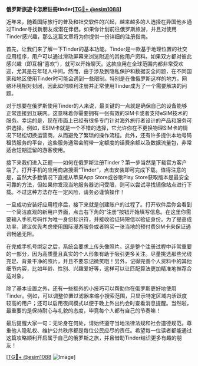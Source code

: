 **俄罗斯旅遊卡怎麽註冊tinder[[TG💪+ @esim1088](https://t.me/s/esim1088)]**

近年来，随着国际旅行的普及和社交软件的兴起，越来越多的人选择在异国他乡通过Tinder寻找新朋友或潜在伴侣。如果你计划前往俄罗斯旅游，并且对使用Tinder感兴趣，那么这篇文章将为你提供一份详细的注册指南。

首先，让我们来了解一下Tinder的基本功能。Tinder是一款基于地理位置的社交应用程序，用户可以通过滑动屏幕来浏览附近的其他用户资料。如果双方都对彼此感兴趣（即互相“喜欢”），就可以开始聊天。这款应用在全球范围内都非常受欢迎，尤其是在年轻人中间。然而，由于涉及到隐私保护和数据安全问题，在不同国家和地区使用Tinder时可能会遇到一些限制。特别是在像俄罗斯这样的地方，网络环境相对封闭，因此如何顺利注册并正常使用Tinder成为了一个需要解决的问题。

对于想要在俄罗斯使用Tinder的人来说，最关键的一点就是确保自己的设备能够正常连接到互联网。这意味着你需要拥有一张有效的SIM卡或者支持eSIM技术的服务。幸运的是，现在市面上已经有很多专门针对海外旅行者设计的产品和服务可供选择。例如，ESIM卡就是一个不错的选择，它允许你在不更换物理SIM卡的情况下轻松切换运营商，从而避免了繁琐的操作流程。此外，还有许多提供本地号码租赁服务的平台，这些服务通常会附带一定额度的话费余额以及数据流量包，非常适合短期逗留的游客使用。

接下来我们进入正题——如何在俄罗斯注册Tinder？第一步当然是下载官方客户端了。打开手机的应用商店搜索“Tinder”，点击安装即可完成下载。值得注意的是，虽然大多数情况下直接从苹果App Store或谷歌Play Store获取版本是最安全可靠的方法，但如果你发现当地服务器访问受限，则可以尝试寻找镜像站点进行下载。不过这种方法存在一定风险，请务必谨慎操作！

一旦成功安装好应用程序后，接下来就是创建账户的过程了。打开软件后你会看到一个简洁直观的新用户界面，点击右下角的“注册”按钮开始填写信息。在这里你需要输入手机号码作为唯一身份标识符，并接收验证码短信以验证身份。为了提高成功率，建议优先考虑使用国际漫游服务或者购买一张当地的预付费SIM卡来保证通讯畅通无阻。

在完成手机号绑定之后，系统会要求上传头像照片。这是整个注册过程中非常重要的一部分，因为高质量且真实的个人形象有助于吸引更多关注。尽量挑选那些光线充足、背景干净的照片，并且不要忘记微笑哦！另外，记得完善个人资料中的其他细节内容，比如年龄、性别、兴趣爱好等，这样可以让匹配算法更加精准地推荐合适对象。

除了基本设置之外，还有一些额外的小技巧可以帮助你在俄罗斯更好地使用Tinder。例如，可以调整位置过滤器来缩小搜索范围，只显示特定区域内活跃度较高的用户；还可以启用夜间模式以便于晚上外出约会时查看消息提醒。当然啦，最重要的是保持耐心与礼貌的态度，毕竟每个人都有自己的节奏嘛！

最后提醒大家一句：无论身在何处，请始终遵守当地法律法规和社会道德规范。尊重他人隐私权、维护公共秩序都是每位公民应尽的责任。希望每一位读者都能通过这篇攻略顺利开启属于自己的俄罗斯之旅，并且借助Tinder结识更多有趣的朋友！

[[TG💪+ @esim1088](https://t.me/s/esim1088) ![Image](https://i.postimg.cc/4NQfJmqS/Snipaste-2025-05-13-00-14-12.png)]